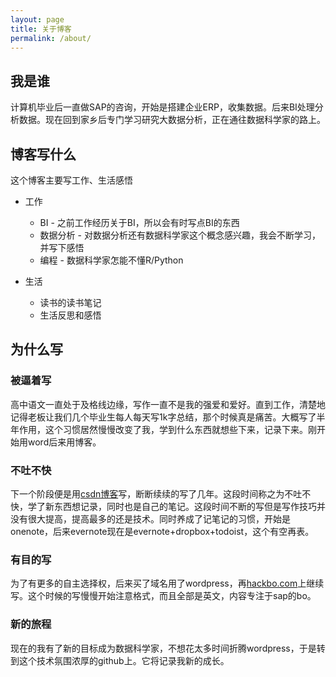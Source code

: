 ```yaml
---
layout: page
title: 关于博客
permalink: /about/
---
```


## 我是谁
计算机毕业后一直做SAP的咨询，开始是搭建企业ERP，收集数据。后来BI处理分析数据。现在回到家乡后专门学习研究大数据分析，正在通往数据科学家的路上。

## 博客写什么
这个博客主要写工作、生活感悟

- 工作
  - BI - 之前工作经历关于BI，所以会有时写点BI的东西
  - 数据分析 - 对数据分析还有数据科学家这个概念感兴趣，我会不断学习，并写下感悟
  - 编程 - 数据科学家怎能不懂R/Python

- 生活
  - 读书的读书笔记
  - 生活反思和感悟

## 为什么写

### 被逼着写
高中语文一直处于及格线边缘，写作一直不是我的强爱和爱好。直到工作，清楚地记得老板让我们几个毕业生每人每天写1k字总结，那个时候真是痛苦。大概写了半年作用，这个习惯居然慢慢改变了我，学到什么东西就想些下来，记录下来。刚开始用word后来用博客。

### 不吐不快
下一个阶段便是用[csdn博客](http://blog.csdn.net/donkey2004112103)写，断断续续的写了几年。这段时间称之为不吐不快，学了新东西想记录，同时也是自己的笔记。这段时间不断的写但是写作技巧并没有很大提高，提高最多的还是技术。同时养成了记笔记的习惯，开始是onenote，后来evernote现在是evernote+dropbox+todoist，这个有空再表。

### 有目的写
为了有更多的自主选择权，后来买了域名用了wordpress，再[hackbo.com](hackbo.com)上继续写。这个时候的写慢慢开始注意格式，而且全部是英文，内容专注于sap的bo。

### 新的旅程
现在的我有了新的目标成为数据科学家，不想花太多时间折腾wordpress，于是转到这个技术氛围浓厚的github上。它将记录我新的成长。

